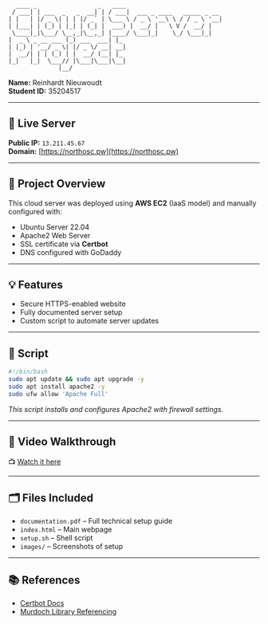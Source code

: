 ```
  ____ _                 _   ____                           
 / ___| | ___  _   _  __| | / ___|  ___ _ ____   _____ _ __ 
| |   | |/ _ \| | | |/ _` | \___ \ / _ \ '__\ \ / / _ \ '__|
| |___| | (_) | |_| | (_| |  ___) |  __/ |   \ V /  __/ |   
 \____|_|\___/ \__,_|\__,_| |____/ \___|_|    \_/ \___|_|   
|  _ \ _ __ ___ (_) ___  ___| |_                            
| |_) | '__/ _ \| |/ _ \/ __| __|                           
|  __/| | | (_) | |  __/ (__| |_                            
|_|   |_|  \___// |\___|\___|\__|                           
              |__/                                          
```


**Name:** Reinhardt Nieuwoudt     
**Student ID:** 35204517  

---

## 🔗 Live Server
**Public IP:** `13.211.45.67`  
**Domain:** [https://northosc.pw](https://northosc.pw)

---

## 📄 Project Overview
This cloud server was deployed using **AWS EC2** (IaaS model) and manually configured with:
- Ubuntu Server 22.04
- Apache2 Web Server
- SSL certificate via **Certbot**
- DNS configured with GoDaddy

---

## 💡 Features
- Secure HTTPS-enabled website
- Fully documented server setup
- Custom script to automate server updates

---

## 🧠 Script
```bash
#!/bin/bash
sudo apt update && sudo apt upgrade -y
sudo apt install apache2 -y
sudo ufw allow 'Apache Full'
```

_This script installs and configures Apache2 with firewall settings._

---

## 🎥 Video Walkthrough
📺 [Watch it here](https://youtu.be/example)

---

## 🗂️ Files Included
- `documentation.pdf` – Full technical setup guide
- `index.html` – Main webpage
- `setup.sh` – Shell script
- `images/` – Screenshots of setup

---

## 📚 References
- [Certbot Docs](https://certbot.eff.org/)
- [Murdoch Library Referencing](http://library.murdoch.edu.au/Students/Referencing/)
